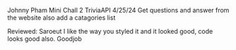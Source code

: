 Johnny Pham
Mini Chall 2 TriviaAPI
4/25/24
Get questions and answer from the website also add a catagories list

Reviewed: Saroeut
I like the way you styled it and it looked good, code looks good also. Goodjob

